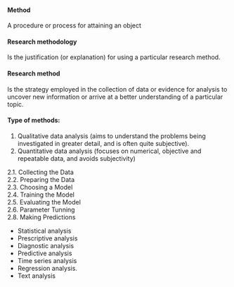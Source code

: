 
#### Method
A procedure or process for attaining an object

#### Research methodology
Is the justification (or explanation) for using a particular research method.

#### Research method
Is the strategy employed in the collection of data or evidence for analysis to uncover new information or arrive at a better understanding of a particular topic.

#### Type of methods:
1. Qualitative data analysis (aims to understand the problems being investigated in greater detail, and is often quite subjective). 
2. Quantitative data analysis (focuses on numerical, objective and repeatable data, and avoids subjectivity) <br/>

  2.1. Collecting the Data <br/>
  2.2. Preparing the Data <br/>
  2.3. Choosing a Model <br/>
  2.4. Training the Model <br/>
  2.5. Evaluating the Model <br/>
  2.6. Parameter Tunning <br/>
  2.8. Making Predictions <br/>



- Statistical analysis
- Prescriptive analysis
- Diagnostic analysis
- Predictive analysis
- Time series analysis
- Regression analysis.
- Text analysis
